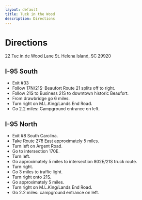```yaml
---
layout: default
title: Tuck in the Wood
description: Directions
---
```


# Directions

[22 Tuc in de Wood Lane St. Helena Island, SC 29920](https://www.google.com/maps/place/22+Tuc-In-De-Woods+Ln,+St+Helena+Island,+SC+29920/@32.3646666,-80.5934625,2413m/data=!3m1!1e3!4m5!3m4!1s0x88fc6cd4e41adea1:0x3c64ae1ae655eb67!8m2!3d32.363994!4d-80.585109)

## I-95 South

- Exit #33
- Follow 17N/21S: Beaufort Route 21 splits off to right.
- Follow 21S to Business 21S to downtown historic Beaufort.
- From drawbridge go 6 miles.
- Turn right on M.L.King/Lands End Road.
- Go 2.2 miles: Campground entrance on left.

## I-95 North

- Exit #8 South Carolina.
- Take Route 278 East approximately 5 miles.
- Turn left on Argent Road.
- Go to intersection 170E.
- Turn left.
- Go approximately 5 miles to intersection 802E/21S truck route.
- Turn right.
- Go 3 miles to traffic light.
- Turn right onto 21S.
- Go approximately 5 miles.
- Turn right on M.L.King/Lands End Road.
- Go 2.2 miles: campground entrance on left.
